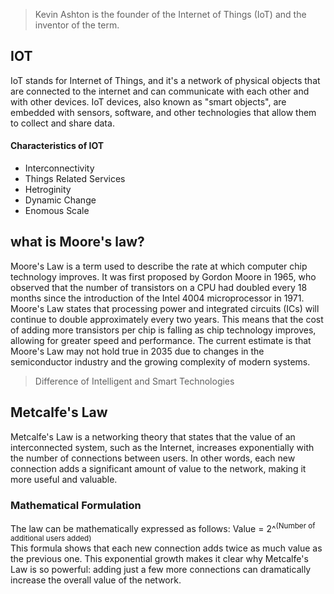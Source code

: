 > Kevin Ashton is the founder of the Internet of Things (IoT) and the inventor of the term.

## IOT
IoT stands for Internet of Things, and it's a network of physical objects that are connected to the internet and can communicate with each other and with other devices. IoT devices, also known as "smart objects", are embedded with sensors, software, and other technologies that allow them to collect and share data.
#### Characteristics of IOT
- Interconnectivity
- Things Related Services
- Hetroginity
- Dynamic Change
- Enomous Scale

## what is Moore's law?
Moore's Law is a term used to describe the rate at which computer chip technology improves. It was first proposed by Gordon Moore in 1965, who observed that the number of transistors on a CPU had doubled every 18 months since the introduction of the Intel 4004 microprocessor in 1971. <br />
Moore's Law states that processing power and integrated circuits (ICs) will continue to double approximately every two years. This means that the cost of adding more transistors per chip is falling as chip technology improves, allowing for greater speed and performance. The current estimate is that Moore's Law may not hold true in 2035 due to changes in the semiconductor industry and the growing complexity of modern systems.

> Difference of Intelligent and Smart Technologies

## Metcalfe's Law
Metcalfe's Law is a networking theory that states that the value of an interconnected system, such as the Internet, increases exponentially with the number of connections between users. In other words, each new connection adds a significant amount of value to the network, making it more useful and valuable. <br />
### Mathematical Formulation
The law can be mathematically expressed as follows:
Value = 2^<sup>(Number of additional users added)</sup> <br />
This formula shows that each new connection adds twice as much value as the previous one. This exponential growth makes it clear why Metcalfe's Law is so powerful: adding just a few more connections can dramatically increase the overall value of the network. <br />
